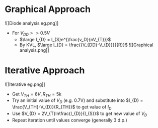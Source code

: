 # Graphical Approach
![[Diode analysis eg.png]]
- For $V_{DD} >> 0.5V$
	- $\large I_{D} = I_{S}e^{\frac{v_D}{nV_{T}}}$
	- By KVL, $\large I_{D} = \frac{{V_{DD}-V_{D}}}{{R}}$
![[Graphical analysis.png]]
# Iterative Approach
![[Iterative eg.png]]
- Get $V_{TH} = 6V, R_{TH} = 5\mathrm {k}$
- Try an initial value of $V_{D}$ (e.g. 0.7V) and substitute into $I_{D} = \frac{V_{TH}-V_{D}}{R_{TH}}$ to get value of $I_{D}$
- Use $V_{D} = 2V_{T}ln\frac{I_{D}}{I_{S}}$ to get new value of $V_{D}$
- Repeat iteration until values converge (generally 3 d.p.)